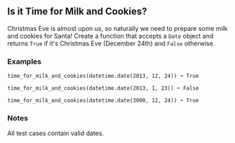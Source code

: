 ## Is it Time for Milk and Cookies?

Christmas Eve is almost upon us, so naturally we need to prepare some milk and cookies for Santa! Create a function that accepts a `Date` object and returns `True` if it's Christmas Eve (December 24th) and `False` otherwise.

### Examples
```
time_for_milk_and_cookies(datetime.date(2013, 12, 24)) ➞ True

time_for_milk_and_cookies(datetime.date(2013, 1, 23)) ➞ False

time_for_milk_and_cookies(datetime.date(3000, 12, 24)) ➞ True
```

### Notes
All test cases contain valid dates.